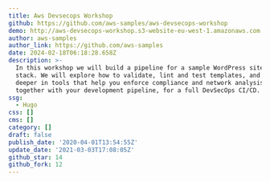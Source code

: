 ```yaml
---
title: Aws Devsecops Workshop
github: https://github.com/aws-samples/aws-devsecops-workshop
demo: http://aws-devsecops-workshop.s3-website-eu-west-1.amazonaws.com
author: aws-samples
author_link: https://github.com/aws-samples
date: 2024-02-18T06:18:28.658Z
description: >-
  In this workshop we will build a pipeline for a sample WordPress site in a
  stack. We will explore how to validate, lint and test templates, and dive
  deeper in tools that help you enforce compliance and network analysis,
  together with your development pipeline, for a full DevSecOps CI/CD.
ssg:
  - Hugo
css: []
cms: []
category: []
draft: false
publish_date: '2020-04-01T13:54:55Z'
update_date: '2021-03-03T17:08:05Z'
github_star: 14
github_fork: 12
---
```

